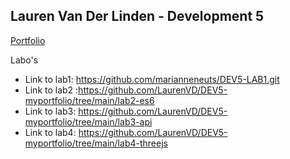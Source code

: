 ## Lauren Van Der Linden - Development 5

[Portfolio](https://github.com/LaurenVD/DEV5-myportfolio.git)

Labo's

- Link to lab1: https://github.com/marianneneuts/DEV5-LAB1.git
- Link to lab2 :https://github.com/LaurenVD/DEV5-myportfolio/tree/main/lab2-es6
- Link to lab3: https://github.com/LaurenVD/DEV5-myportfolio/tree/main/lab3-api
- Link to lab4: https://github.com/LaurenVD/DEV5-myportfolio/tree/main/lab4-threejs
